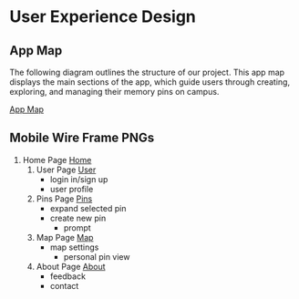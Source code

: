 # User Experience Design

## App Map

The following diagram outlines the structure of our project. This app map displays the main sections of the app, which guide users through creating, exploring, and managing their memory pins on campus.

[App Map](./ux-design/app-map-colored.png)

## Mobile Wire Frame PNGs
1. Home Page [Home](ux-design/wireframePNGs/Home_page.png)
    1. User Page [User](ux-design/wireframePNGs/User_page.png)
        - login in/sign up
        - user profile
    2. Pins Page [Pins](ux-design/wireframePNGs/Pins_page.png)
        - expand selected pin
        - create new pin
            - prompt
    3. Map Page [Map](ux-design/wireframePNGs/Map_page.png)
        - map settings
            - personal pin view
    4. About Page [About](ux-design/wireframePNGs/About_page.png)
        - feedback
        - contact
